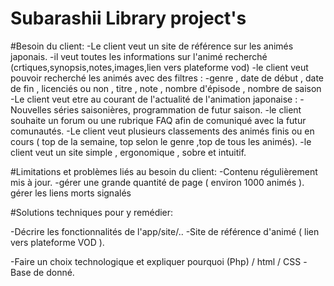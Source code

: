 # **Subarashii Library project's**

#Besoin du client:
-Le client veut un site de référence sur les animés japonais.
-il veut toutes les informations sur l'animé recherché (crtiques,synopsis,notes,images,lien vers plateforme vod)
-le client veut pouvoir recherché les animés avec des filtres :
-genre , date de début , date de fin , licenciés ou non , titre , note , nombre d'épisode , nombre de saison    
-Le client veut etre au courant de l'actualité de l'animation japonaise :
-Nouvelles séries saisonières, programmation de futur saison.
-le client souhaite un forum ou une rubrique FAQ afin de comuniqué avec la futur comunautés.
-Le client veut plusieurs classements des animés finis ou en cours ( top de la semaine, top selon le genre ,top de tous les animés).
-le client veut un site simple , ergonomique , sobre et intuitif.


#Limitations et problèmes liés au besoin du client:
-Contenu régulièrement mis à jour.
-gérer une grande quantité de page ( environ 1000 animés ).
gérer les liens morts signalés


#Solutions techniques pour y remédier:


-Décrire les fonctionnalités de l'app/site/..
-Site de référence d'animé ( lien vers plateforme VOD ).



-Faire un choix technologique et expliquer pourquoi
(Php) / html / CSS
-Base de donné. 



